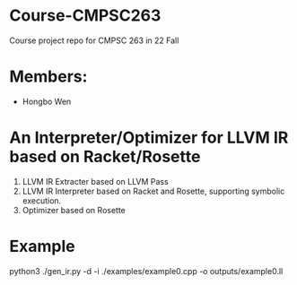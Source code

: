 # Course-CMPSC263
Course project repo for CMPSC 263 in 22 Fall

# Members:
- Hongbo Wen

# An Interpreter/Optimizer for LLVM IR based on Racket/Rosette
1. LLVM IR Extracter based on LLVM Pass
2. LLVM IR Interpreter based on Racket and Rosette, supporting symbolic execution.
3. Optimizer based on Rosette

# Example
python3 ./gen_ir.py -d -i ./examples/example0.cpp -o outputs/example0.ll
